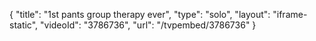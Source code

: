 {
    "title": "1st pants group therapy ever",
    "type": "solo",
    "layout": "iframe-static",
    "videoId": "3786736",
    "url": "\/tvpembed\/3786736"
}